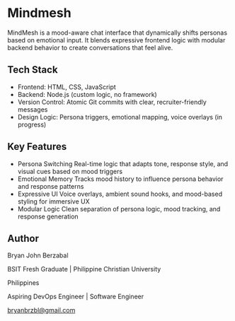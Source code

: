 # Mindmesh

MindMesh is a mood-aware chat interface that dynamically shifts personas based on emotional input. It blends expressive frontend logic with modular backend behavior to create conversations that feel alive.

## Tech Stack

- Frontend: HTML, CSS, JavaScript
- Backend: Node.js (custom logic, no framework)
- Version Control: Atomic Git commits with clear, recruiter-friendly messages
- Design Logic: Persona triggers, emotional mapping, voice overlays (in progress)

## Key Features

- Persona Switching
Real-time logic that adapts tone, response style, and visual cues based on mood triggers
- Emotional Memory
Tracks mood history to influence persona behavior and response patterns
- Expressive UI
Voice overlays, ambient sound hooks, and mood-based styling for immersive UX
- Modular Logic
Clean separation of persona logic, mood tracking, and response generation

## Author

Bryan John Berzabal

BSIT Fresh Graduate | Philippine Christian University

Philippines

Aspiring DevOps Engineer | Software Engineer

bryanbrzbl@gmail.com

